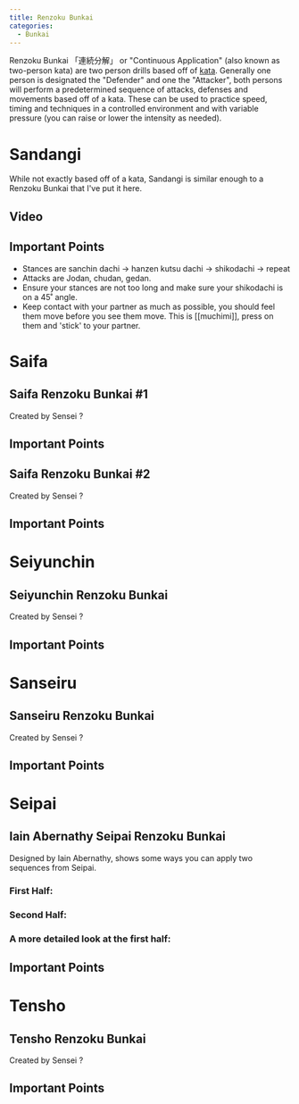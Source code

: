 ```yaml
---
title: Renzoku Bunkai
categories:
  - Bunkai
---
```


Renzoku Bunkai 「連続分解」 or "Continuous Application" (also known as two-person kata) are two person drills based off of [kata](/kata/).
Generally one person is designated the "Defender" and one the "Attacker", both persons will perform a predetermined sequence of attacks, defenses and movements based off of a kata. These can be used to practice speed, timing and techniques in a controlled environment and with variable pressure (you can raise or lower the intensity as needed).

# Sandangi

While not exactly based off of a kata, Sandangi is similar enough to a Renzoku Bunkai that I've put it here.

## Video

<Wiki-Video url="https://youtu.be/bB2PVbEQtL8" />

## Important Points

- Stances are sanchin dachi -> hanzen kutsu dachi -> shikodachi -> repeat
- Attacks are Jodan, chudan, gedan.
- Ensure your stances are not too long and make sure your shikodachi is on a 45˚ angle.
- Keep contact with your partner as much as possible, you should feel them move before you see them move. This is [[muchimi]], press on them and 'stick' to your partner.

<!--
# Gekisai Dai Ichi

## Club's Standard Renzoku Bunkai

[video]

## Important Points

# Gekisai Dai Ni

## name

[video]

## Important Points -->

# Saifa

## Saifa Renzoku Bunkai #1

Created by Sensei ?
<Wiki-Video url="https://www.youtube.com/watch?v=E52iFcSD1E0" />

## Important Points

## Saifa Renzoku Bunkai #2

Created by Sensei ?
<Wiki-Video url="https://www.youtube.com/watch?v=fB5R8iHMop8" />
<Wiki-Video url="https://www.youtube.com/watch?v=e05WcOg6BBg" />

## Important Points

# Seiyunchin

## Seiyunchin Renzoku Bunkai

Created by Sensei ?
<Wiki-Video url="https://www.youtube.com/watch?v=2m6L0IbPT-U" />

## Important Points

# Sanseiru

## Sanseiru Renzoku Bunkai

Created by Sensei ?

<Wiki-Video url="https://www.youtube.com/watch?v=M1coA8RDBLQ" />

## Important Points

# Seipai

## Iain Abernathy Seipai Renzoku Bunkai

Designed by Iain Abernathy, shows some ways you can apply two sequences from Seipai.

### First Half:

<Wiki-Video url="https://youtu.be/1v_huNxRyUQ" />

### Second Half:

<Wiki-Video url="https://youtu.be/2zETAsIiDkA" />

### A more detailed look at the first half:

<Wiki-Video url="https://youtu.be/pfwBR7g0c6E" />

## Important Points

# Tensho

## Tensho Renzoku Bunkai

Created by Sensei ?
<Wiki-Video url="https://www.youtube.com/watch?v=CJfB9qgDAPc" />

## Important Points
